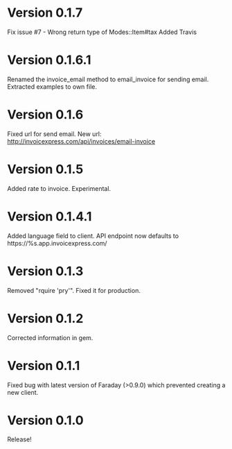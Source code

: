 # Version 0.1.7
Fix issue #7 - Wrong return type of Modes::Item#tax
Added Travis

# Version 0.1.6.1
Renamed the invoice_email method to email_invoice for sending email. Extracted examples to own file.

# Version 0.1.6
Fixed url for send email. New url: http://invoicexpress.com/api/invoices/email-invoice

# Version 0.1.5
Added rate to invoice. Experimental.

# Version 0.1.4.1
Added language field to client. API endpoint now defaults to https://%s.app.invoicexpress.com/

# Version 0.1.3
Removed "rquire 'pry'". Fixed it for production.

# Version 0.1.2
Corrected information in gem.

# Version 0.1.1
Fixed bug with latest version of Faraday (>0.9.0) which prevented creating a new client.

# Version 0.1.0
Release!
